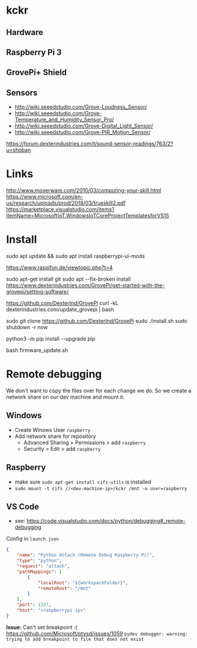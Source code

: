 # kckr


## Hardware

## Raspberry Pi 3
## GrovePi+ Shield

## Sensors
- http://wiki.seeedstudio.com/Grove-Loudness_Sensor/
- http://wiki.seeedstudio.com/Grove-Temperature_and_Humidity_Sensor_Pro/
- http://wiki.seeedstudio.com/Grove-Digital_Light_Sensor/
- http://wiki.seeedstudio.com/Grove-PIR_Motion_Sensor/

https://forum.dexterindustries.com/t/sound-sensor-readings/763/2?u=shoban



# Links

http://www.moserware.com/2010/03/computing-your-skill.html
https://www.microsoft.com/en-us/research/uploads/prod/2018/03/trueskill2.pdf
https://marketplace.visualstudio.com/items?itemName=MicrosoftIoT.WindowsIoTCoreProjectTemplatesforVS15



# Install

sudo apt update && sudo apt install raspberrypi-ui-mods

https://www.raspifun.de/viewtopic.php?t=4

sudo apt-get install git 
sudo apt --fix-broken install
https://www.dexterindustries.com/GrovePi/get-started-with-the-grovepi/setting-software/

https://github.com/DexterInd/GrovePi
curl -kL dexterindustries.com/update_grovepi | bash



sudo git clone https://github.com/DexterInd/GrovePi
sudo ./install.sh
sudo shutdown -r now

python3 -m pip install --upgrade pip

bash firmware_update.sh



# Remote debugging

We don't want to copy the files over for each change we do. So we create a network share on our dev machine and mount it.
## Windows
- Create Winows User `raspberry`
- Add network share for repository
    - Advanced Sharing > Permissions > add `raspberry`
    - Security > Edit > add `raspberry`

## Raspberry
- make sure `sudo apt-get install cifs-utils` is installed
- `sudo mount -t cifs //<dev-machine-ip>/kckr /mnt -o user=raspberry`

## VS Code
- see: https://code.visualstudio.com/docs/python/debugging#_remote-debugging

Config in `launch.json`
```json
{
    "name": "Python Attach (Remote Debug Raspberry Pi)",
    "type": "python",
    "request": "attach",
    "pathMappings": [
        {
            "localRoot": "${workspaceFolder}",
            "remoteRoot": "/mnt"
        }
    ],
    "port": 1337,
    "host": "<raspberrypi ip>"
}
```

**Issue:** Can't set breakpoint :( https://github.com/Microsoft/ptvsd/issues/1059
`pydev debugger: warning: trying to add breakpoint to file that does not exist`


